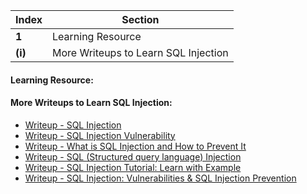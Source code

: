 Index | Section
---   | ---
**1** | Learning Resource
**(i)** | More Writeups to Learn SQL Injection





#### Learning Resource:


#### More Writeups to Learn SQL Injection:

  * [Writeup - SQL Injection](https://www.w3schools.com/sql/sql_injection.asp)
  * [Writeup - SQL Injection Vulnerability](https://portswigger.net/web-security/sql-injection)
  * [Writeup - What is SQL Injection and How to Prevent It](https://www.acunetix.com/websitesecurity/sql-injection/)
  * [Writeup - SQL (Structured query language) Injection](https://www.imperva.com/learn/application-security/sql-injection-sqli/)
  * [Writeup - SQL Injection Tutorial: Learn with Example](https://www.guru99.com/learn-sql-injection-with-practical-example.html)
  * [Writeup - SQL Injection: Vulnerabilities & SQL Injection Prevention](https://www.veracode.com/security/sql-injection)


